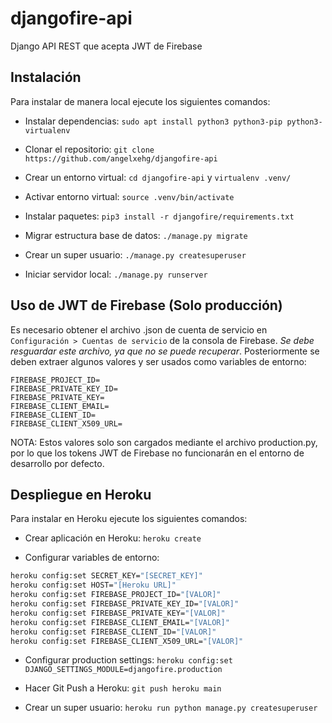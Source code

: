 # djangofire-api

Django API REST que acepta JWT de Firebase

## Instalación

Para instalar de manera local ejecute los siguientes comandos:

- Instalar dependencias: `sudo apt install python3 python3-pip python3-virtualenv`

- Clonar el repositorio: `git clone https://github.com/angelxehg/djangofire-api`

- Crear un entorno virtual: `cd djangofire-api` y `virtualenv .venv/`

- Activar entorno virtual: `source .venv/bin/activate`

- Instalar paquetes: `pip3 install -r djangofire/requirements.txt`

- Migrar estructura base de datos: `./manage.py migrate`

- Crear un super usuario: `./manage.py createsuperuser`

- Iniciar servidor local: `./manage.py runserver`

## Uso de JWT de Firebase (Solo producción)

Es necesario obtener el archivo .json de cuenta de servicio en `Configuración > Cuentas de servicio` de la consola de Firebase. *Se debe resguardar este archivo, ya que no se puede recuperar*. Posteriormente se deben extraer algunos valores y ser usados como variables de entorno:

```env
FIREBASE_PROJECT_ID=
FIREBASE_PRIVATE_KEY_ID=
FIREBASE_PRIVATE_KEY=
FIREBASE_CLIENT_EMAIL=
FIREBASE_CLIENT_ID=
FIREBASE_CLIENT_X509_URL=
```

NOTA: Estos valores solo son cargados mediante el archivo production.py, por lo que los tokens JWT de Firebase no funcionarán en el entorno de desarrollo por defecto.

## Despliegue en Heroku

Para instalar en Heroku ejecute los siguientes comandos:

- Crear aplicación en Heroku: `heroku create`

- Configurar variables de entorno:

```bash
heroku config:set SECRET_KEY="[SECRET_KEY]"
heroku config:set HOST="[Heroku URL]"
heroku config:set FIREBASE_PROJECT_ID="[VALOR]"
heroku config:set FIREBASE_PRIVATE_KEY_ID="[VALOR]"
heroku config:set FIREBASE_PRIVATE_KEY="[VALOR]"
heroku config:set FIREBASE_CLIENT_EMAIL="[VALOR]"
heroku config:set FIREBASE_CLIENT_ID="[VALOR]"
heroku config:set FIREBASE_CLIENT_X509_URL="[VALOR]"
```

- Configurar production settings: `heroku config:set DJANGO_SETTINGS_MODULE=djangofire.production`

- Hacer Git Push a Heroku: `git push heroku main`

- Crear un super usuario: `heroku run python manage.py createsuperuser`
